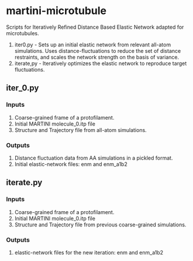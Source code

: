 # martini-microtubule
Scripts for Iteratively Refined Distance Based Elastic Network adapted for microtubules.
1. iter0.py - Sets up an initial elastic network from relevant all-atom simulations. Uses distance-fluctuations to reduce the set of distance restraints, and scales the network strength on the basis of variance.
2. iterate,py - Iteratively optimizes the elastic network to reproduce target fluctuations.

## iter_0.py

### Inputs 
1. Coarse-grained frame of a protofilament.
2. Initial MARTINI molecule_0.itp file
3. Structure and Trajectory file from all-atom simulations.

### Outputs 
1. Distance fluctuation data from AA simulations in a pickled format.
2. Initial elastic-network files: enm and enm_a1b2

## iterate.py

### Inputs 
1. Coarse-grained frame of a protofilament.
2. Initial MARTINI molecule_0.itp file
3. Structure and Trajectory file from previous coarse-grained simulations.

### Outputs 
1. elastic-network files for the new iteration: enm and enm_a1b2

